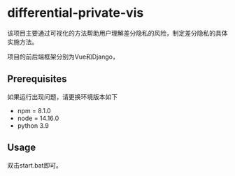# differential-private-vis

该项目主要通过可视化的方法帮助用户理解差分隐私的风险，制定差分隐私的具体实施方法。

项目的前后端框架分别为Vue和Django，

## Prerequisites

如果运行出现问题，请更换环境版本如下

+ npm = 8.1.0
+ node = 14.16.0
+ python 3.9

## Usage
双击start.bat即可。

